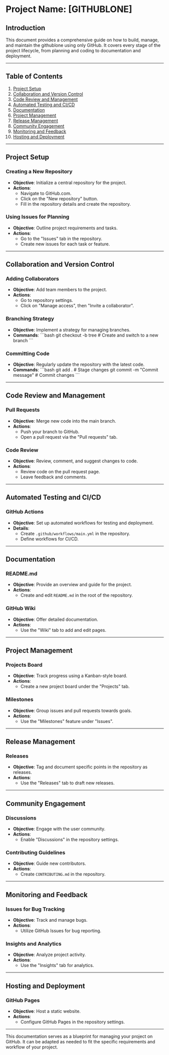 
# Project Name: [GITHUBLONE]

## Introduction

This document provides a comprehensive guide on how to build, manage, and maintain the githublone using only GitHub. It covers every stage of the project lifecycle, from planning and coding to documentation and deployment.

---

## Table of Contents

1. [Project Setup](#project-setup)
2. [Collaboration and Version Control](#collaboration-and-version-control)
3. [Code Review and Management](#code-review-and-management)
4. [Automated Testing and CI/CD](#automated-testing-and-cicd)
5. [Documentation](#documentation)
6. [Project Management](#project-management)
7. [Release Management](#release-management)
8. [Community Engagement](#community-engagement)
9. [Monitoring and Feedback](#monitoring-and-feedback)
10. [Hosting and Deployment](#hosting-and-deployment)

---

## Project Setup

### Creating a New Repository

- **Objective**: Initialize a central repository for the project.
- **Actions**:
  - Navigate to GitHub.com.
  - Click on the "New repository" button.
  - Fill in the repository details and create the repository.

### Using Issues for Planning

- **Objective**: Outline project requirements and tasks.
- **Actions**:
  - Go to the "Issues" tab in the repository.
  - Create new issues for each task or feature.

---

## Collaboration and Version Control

### Adding Collaborators

- **Objective**: Add team members to the project.
- **Actions**:
  - Go to repository settings.
  - Click on "Manage access", then "Invite a collaborator".

### Branching Strategy

- **Objective**: Implement a strategy for managing branches.
- **Commands**:
  \```bash
  git checkout -b tree  # Create and switch to a new branch
  \```

### Committing Code

- **Objective**: Regularly update the repository with the latest code.
- **Commands**:
  \```bash
  git add .                        # Stage changes
  git commit -m "Commit message"   # Commit changes
  \```

---

## Code Review and Management

### Pull Requests

- **Objective**: Merge new code into the main branch.
- **Actions**:
  - Push your branch to GitHub.
  - Open a pull request via the "Pull requests" tab.

### Code Review

- **Objective**: Review, comment, and suggest changes to code.
- **Actions**:
  - Review code on the pull request page.
  - Leave feedback and comments.

---

## Automated Testing and CI/CD

### GitHub Actions

- **Objective**: Set up automated workflows for testing and deployment.
- **Details**:
  - Create `.github/workflows/main.yml` in the repository.
  - Define workflows for CI/CD.

---

## Documentation

### README.md

- **Objective**: Provide an overview and guide for the project.
- **Actions**:
  - Create and edit `README.md` in the root of the repository.

### GitHub Wiki

- **Objective**: Offer detailed documentation.
- **Actions**:
  - Use the "Wiki" tab to add and edit pages.

---

## Project Management

### Projects Board

- **Objective**: Track progress using a Kanban-style board.
- **Actions**:
  - Create a new project board under the "Projects" tab.

### Milestones

- **Objective**: Group issues and pull requests towards goals.
- **Actions**:
  - Use the "Milestones" feature under "Issues".

---

## Release Management

### Releases

- **Objective**: Tag and document specific points in the repository as releases.
- **Actions**:
  - Use the "Releases" tab to draft new releases.

---

## Community Engagement

### Discussions

- **Objective**: Engage with the user community.
- **Actions**:
  - Enable "Discussions" in the repository settings.

### Contributing Guidelines

- **Objective**: Guide new contributors.
- **Actions**:
  - Create `CONTRIBUTING.md` in the repository.

---

## Monitoring and Feedback

### Issues for Bug Tracking

- **Objective**: Track and manage bugs.
- **Actions**:
  - Utilize GitHub Issues for bug reporting.

### Insights and Analytics

- **Objective**: Analyze project activity.
- **Actions**:
  - Use the "Insights" tab for analytics.

---

## Hosting and Deployment

### GitHub Pages

- **Objective**: Host a static website.
- **Actions**:
  - Configure GitHub Pages in the repository settings.

---

This documentation serves as a blueprint for managing your project on GitHub. It can be adapted as needed to fit the specific requirements and workflow of your project.
